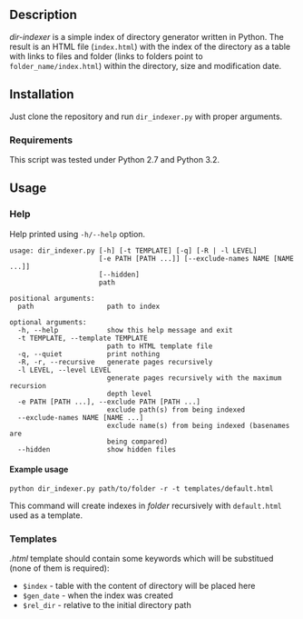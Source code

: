 ## Description
*dir-indexer* is a simple index of directory generator written in Python. The
result is an HTML file (`index.html`) with the index of the directory as a
table with links to files and folder (links to folders point to
`folder_name/index.html`) within the directory, size and modification date.


## Installation
Just clone the repository and run `dir_indexer.py` with proper arguments.

### Requirements
This script was tested under Python 2.7 and Python 3.2.

## Usage
### Help
Help printed using `-h/--help` option.

    usage: dir_indexer.py [-h] [-t TEMPLATE] [-q] [-R | -l LEVEL]
                          [-e PATH [PATH ...]] [--exclude-names NAME [NAME ...]]
                          [--hidden]
                          path

    positional arguments:
      path                  path to index

    optional arguments:
      -h, --help            show this help message and exit
      -t TEMPLATE, --template TEMPLATE
                            path to HTML template file
      -q, --quiet           print nothing
      -R, -r, --recursive   generate pages recursively
      -l LEVEL, --level LEVEL
                            generate pages recursively with the maximum recursion
                            depth level
      -e PATH [PATH ...], --exclude PATH [PATH ...]
                            exclude path(s) from being indexed
      --exclude-names NAME [NAME ...]
                            exclude name(s) from being indexed (basenames are
                            being compared)
      --hidden              show hidden files

#### Example usage
    python dir_indexer.py path/to/folder -r -t templates/default.html
This command will create indexes in *folder* recursively with
`default.html` used as a template.

### Templates
*.html* template should contain some keywords which will be substitued
(none of them is required):
* `$index` - table with the content of directory will be placed here
* `$gen_date` - when the index was created
* `$rel_dir` - relative to the initial directory path